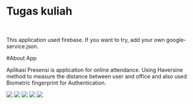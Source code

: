# Tugas kuliah

<br>

This application used firebase. If you want to try, add your own google-service.json.

#About App

Aplikasi Presensi is application for online attendance. Using Haversine method to measure the distance between
user and office and also used Biometric fingerprint for Authentication.

<p>
    <img src="https://user-images.githubusercontent.com/59663235/195635322-6b00361e-87f2-48a0-b53b-3a5cbf54d1a7.png">
    <img src="https://user-images.githubusercontent.com/59663235/195635463-f3d5b99c-6971-4946-b294-345662d80fc8.png">
    <img src="https://user-images.githubusercontent.com/59663235/195635398-dc1a75b0-2c27-4c90-bb1d-e816fa0268a6.png">
    <img src="https://user-images.githubusercontent.com/59663235/195636165-b44dd971-1606-4a68-8dd9-37dbd6ea5194.png">
    <img src="https://user-images.githubusercontent.com/59663235/195636281-aabbde1c-ced1-4feb-be99-82c53979fad4.png">
</p>